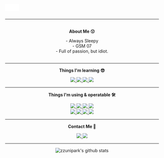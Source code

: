 <div style="width: 30%;">
  <a href="https://github.com/zzunipark/zzunipark/blame/main/animation.svg">
    <img src="animation.svg" style="width: 30%;">
  </a>
</div>

<h3 align="center"></h3>

<hr>

<p align="center">
    <Strong><br>About Me 😗</Strong><br>
</p>

<p align="center">
    - Always Sleepy<br>
    - GSM 07<br>
    - Full of passion, but idiot.<br>
    <br>
</p>

<hr>

<p align="center">
    <Strong>Things I'm learning 😎</Strong><br>
</p>

<p align="center">
    <a href="#" target="_blank">
        <img src="https://img.shields.io/badge/HTML5-E34F26?style=for-the-badge&logo=html5&logoColor=white">
    </a>
    <a href="#" target="_blank">
        <img src="https://img.shields.io/badge/css-1572B6?style=for-the-badge&logo=css3&logoColor=white">
    </a>
    <a href="#" target="_blank">
        <img src="https://img.shields.io/badge/C-283593?style=for-the-badge&logo=C&logoColor=white">
    </a>
    <a href="#" target="_blank">
        <img src="https://img.shields.io/badge/Python-3776AB?style=for-the-badge&logo=Python&logoColor=white">
    </a>
    <br>
</p>

<hr>

<p align="center">
    <Strong>Things I'm using & operatable 🛠️</Strong><br>
</p>

<p align="center">
    <a href="#" target="_blank">
        <img src="https://img.shields.io/badge/Xcode-147EFB?style=for-the-badge&logo=Xcode&logoColor=white">
    </a>
    <a href="#" target="_blank">
        <img src="https://img.shields.io/badge/Visual Studio-5C2D91?style=for-the-badge&logo=Visual Studio&logoColor=white">
    </a>
    <a href="#" target="_blank">
        <img src="https://img.shields.io/badge/Visual Studio Code-007ACC?style=for-the-badge&logo=Visual Studio Code&logoColor=white">
    </a>
    <a href="#" target="_blank">
        <img src="https://img.shields.io/badge/Windows GUI-0078D4?style=for-the-badge&logo=Windows 11&logoColor=white">
    </a><br>
    <a href="#" target="_blank">
        <img src="https://img.shields.io/badge/macOS-000000?style=for-the-badge&logo=macOS&logoColor=white">
    </a>
    <a href="#" target="_blank">
        <img src="https://img.shields.io/badge/Ubuntu GUI/CLI-E95420?style=for-the-badge&logo=Ubuntu&logoColor=white">
    </a>
    <a href="#" target="_blank">
        <img src="https://img.shields.io/badge/Debian CLI-A81D33?style=for-the-badge&logo=Debian&logoColor=white">
    </a>
    <a href="#" target="_blank">
        <img src="https://img.shields.io/badge/Raspbian GUI/CLI-A22846?style=for-the-badge&logo=Raspberry Pi&logoColor=white">
    </a>
    <br>
</p>

<hr>

<p align="center">
    <Strong>Contact Me 🥸</Strong><br>
</p>

<p align="center">
    <a href="https://www.instagram.com/" target="_blank">
        <img src="https://img.shields.io/badge/Instagram-E4405F?style=for-the-badge&logo=Instagram&logoColor=white">
    </a>
    <a href="https://www.discord.com/" target="_blank">
        <img src="https://img.shields.io/badge/민준샵9965-5865F2?style=for-the-badge&logo=Discord&logoColor=white">
    </a>
    <br>
</p>

<hr>

<div align="center">
    
![zzunipark's github stats](https://github-readme-stats.vercel.app/api?username=zzunipark&show_icons=true)
